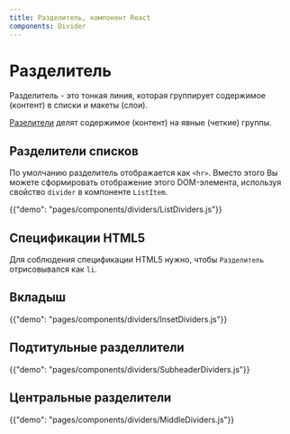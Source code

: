 ```yaml
---
title: Разделитель, компонент React
components: Divider
---
```


# Разделитель

<p class="description">Разделитель - это тонкая линия, которая группирует содержимое (контент) в списки и макеты (слои).</p>

[Разелители](https://material.io/design/components/dividers.html) делят содержимое (контент) на явные (четкие) группы.

## Разделители списков

По умолчанию разделитель отображается как `<hr>`. Вместо этого Вы можете сформировать отображение этого DOM-элемента, используя свойство `divider` в компоненте `ListItem`.

{{"demo": "pages/components/dividers/ListDividers.js"}}

## Спецификации HTML5

Для соблюдения спецификации HTML5 нужно, чтобы `Разделитель` отрисовывался как `li`.

## Вкладыш

{{"demo": "pages/components/dividers/InsetDividers.js"}}

## Подтитульные разделлители

{{"demo": "pages/components/dividers/SubheaderDividers.js"}}

## Центральные разделители

{{"demo": "pages/components/dividers/MiddleDividers.js"}}